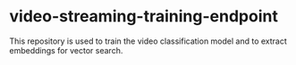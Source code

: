 # video-streaming-training-endpoint
This repository is used to train the video classification model  and to extract embeddings for vector search.
